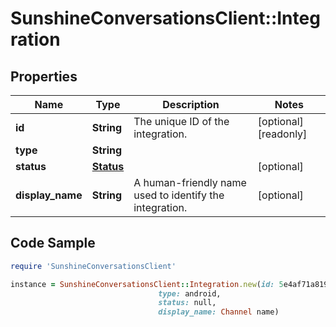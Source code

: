 # SunshineConversationsClient::Integration

## Properties

Name | Type | Description | Notes
------------ | ------------- | ------------- | -------------
**id** | **String** | The unique ID of the integration. | [optional] [readonly] 
**type** | **String** |  | 
**status** | [**Status**](Status.md) |  | [optional] 
**display_name** | **String** | A human-friendly name used to identify the integration. | [optional] 

## Code Sample

```ruby
require 'SunshineConversationsClient'

instance = SunshineConversationsClient::Integration.new(id: 5e4af71a81966cfff3ef6550,
                                 type: android,
                                 status: null,
                                 display_name: Channel name)
```


